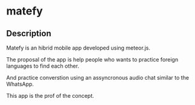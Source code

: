 # matefy

## Description

Matefy is an hibrid mobile app developed using meteor.js.

The proposal of the app is help people who wants to practice foreign languages to find each other.

And practice converstion using an assyncronous audio chat similar to the WhatsApp.

This app is the prof of the concept.
